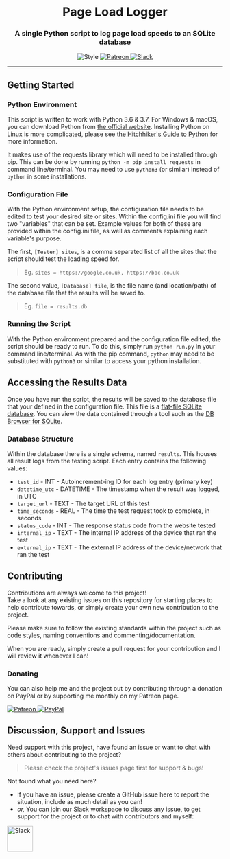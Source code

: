 <!-- Source: https://github.com/MattIPv4/template/blob/master/README.md -->

<!-- Title -->
<h1 align="center" id="Page-Load-Logger">
    Page Load Logger
</h1>

<!-- Tag line -->
<h3 align="center">A single Python script to log page load speeds to an SQLite database</h3>

<!-- Badges -->
<p align="center">
    <img src="https://img.shields.io/badge/python-3.6%20%7C%203.7-blue.svg?style=flat-square" alt="Style"/>
    <a href="http://patreon.mattcowley.co.uk/" target="_blank">
        <img src="https://img.shields.io/badge/patreon-IPv4-blue.svg?style=flat-square" alt="Patreon"/>
    </a>
    <a href="http://slack.mattcowley.co.uk/" target="_blank">
        <img src="https://img.shields.io/badge/slack-MattIPv4-blue.svg?style=flat-square" alt="Slack"/>
    </a>
</p>

----

<!-- Content -->
## Getting Started

### Python Environment

This script is written to work with Python 3.6 & 3.7.
For Windows & macOS, you can download Python from [the official website](https://www.python.org/downloads/).
Installing Python on Linux is more complicated, please see [the Hitchhiker's Guide to Python](https://docs.python-guide.org/starting/install3/linux/) for more information.

It makes use of the requests library which will need to be installed through pip.
This can be done by running `python -m pip install requests` in command line/terminal.
You may need to use `python3` (or similar) instead of `python` in some installations.

### Configuration File

With the Python environment setup, the configuration file needs to be edited to test your desired site or sites.
Within the config.ini file you will find two "variables" that can be set.
Example values for both of these are provided within the config.ini file, as well as comments explaining each variable's purpose.

The first, `[Tester] sites`, is a comma separated list of all the sites that the script should test the loading speed for.
> Eg. `sites = https://google.co.uk, https://bbc.co.uk`

The second value, `[Database] file`, is the file name (and location/path) of the database file that the results will be saved to.
> Eg. `file = results.db`

### Running the Script

With the Python environment prepared and the configuration file edited, the script should be ready to run.
To do this, simply run `python run.py` in your command line/terminal.
As with the pip command, `python` may need to be substituted with `python3` or similar to access your python installation.

## Accessing the Results Data

Once you have run the script, the results will be saved to the database file that your defined in the configuration file.
This file is a [flat-file SQLite database](https://www.sqlite.org/).
You can view the data contained through a tool such as the [DB Browser for SQLite](https://sqlitebrowser.org/).

### Database Structure

Within the database there is a single schema, named `results`.
This houses all result logs from the testing script.
Each entry contains the following values:

 - `test_id` - INT - Autoincrement-ing ID for each log entry (primary key)
 - `datetime_utc` - DATETIME - The timestamp when the result was logged, in UTC
 - `target_url` - TEXT - The target URL of this test
 - `time_seconds` - REAL - The time the test request took to complete, in seconds
 - `status_code` - INT - The response status code from the website tested
 - `internal_ip` - TEXT - The internal IP address of the device that ran the test
 - `external_ip` - TEXT - The external IP address of the device/network that ran the test

<!-- Contributing -->
## Contributing

Contributions are always welcome to this project!\
Take a look at any existing issues on this repository for starting places to help contribute towards, or simply create your own new contribution to the project.

Please make sure to follow the existing standards within the project such as code styles, naming conventions and commenting/documentation.

When you are ready, simply create a pull request for your contribution and I will review it whenever I can!

### Donating

You can also help me and the project out by contributing through a donation on PayPal or by supporting me monthly on my Patreon page.
<p>
    <a href="http://patreon.mattcowley.co.uk/" target="_blank">
        <img src="https://img.shields.io/badge/patreon-IPv4-blue.svg?logo=patreon&logoWidth=30&logoColor=F96854&style=popout-square" alt="Patreon"/>
    </a>
    <a href="http://paypal.mattcowley.co.uk/" target="_blank">
        <img src="https://img.shields.io/badge/paypal-Matt%20(IPv4)%20Cowley-blue.svg?logo=paypal&logoWidth=30&logoColor=00457C&style=popout-square" alt="PayPal"/>
    </a>
</p>

<!-- Discussion & Support -->
## Discussion, Support and Issues

Need support with this project, have found an issue or want to chat with others about contributing to the project?
> Please check the project's issues page first for support & bugs!

Not found what you need here?
* If you have an issue, please create a GitHub issue here to report the situation, include as much detail as you can!
* _or,_ You can join our Slack workspace to discuss any issue, to get support for the project or to chat with contributors and myself:
<a href="http://slack.mattcowley.co.uk/" target="_blank">
    <img src="https://img.shields.io/badge/slack-MattIPv4-blue.svg?logo=slack&logoWidth=30&logoColor=blue&style=popout-square" alt="Slack" height="60">
</a>
